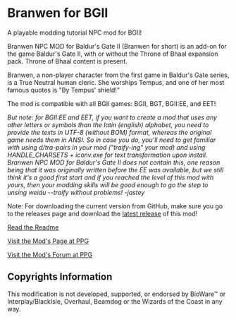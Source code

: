 # Branwen for BGII
A playable modding tutorial NPC mod for BGII!

Branwen NPC MOD for Baldur's Gate II (Branwen for short) is an add-on for the game Baldur's Gate II, with or without the Throne of Bhaal expansion pack. Throne of Bhaal content is present.

Branwen, a non-player character from the first game in Baldur's Gate series, is a True Neutral human cleric. She worships Tempus, and one of her most famous quotes is "By Tempus' shield!"

The mod is compatible with all BGII games: BGII, BGT, BGII:EE, and EET! 

*But note: for BGII:EE and EET, if you want to create a mod that uses any other letters or symbols than the latin (english) alphabet, you need to provide the texts in UTF-8 (without BOM) format, whereas the original game needs them in ANSI. So in case you do, you'll need to get familiar with using d/tra-pairs in your mod ("traify-ing" your mod) and using HANDLE_CHARSETS + iconv.exe for text transformation upon install. 
Branwen NPC MOD for Baldur's Gate II does not contain this, one reason being that it was originally written before the EE was available, but we still think it's a good first start and if you reached the level of this mod with yours, then your modding skills will be good enough to go the step to unsing weidu --traify without problems! -jastey*



Note: For downloading the current version from GitHub, make sure you go to the releases page and download the [latest release](https://github.com/Pocket-Plane-Group/Branwen_for_BGII/releases) of this mod!

[Read the Readme](http://mods.pocketplane.net/kulyok/Readme-Branwen.txt)

[Visit the Mod's Page at PPG](http://www.pocketplane.net/oneday)

[Visit the Mod's Forum at PPG](http://forums.pocketplane.net/index.php/topic,28623.0.html)

## Copyrights Information

This modification is not developed, supported, or endorsed by BioWare™ or Interplay/BlackIsle, Overhaul, Beamdog or the Wizards of the Coast in any way.
